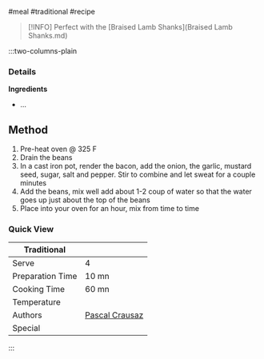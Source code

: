 #meal #traditional #recipe

> [!INFO]
> Perfect with the [Braised Lamb Shanks](Braised Lamb Shanks.md)

:::two-columns-plain

### Details
**Ingredients**
- ...

## Method

1. Pre-heat oven @ 325 F
2. Drain the beans
3. In a cast iron pot, render the bacon, add the onion, the garlic, mustard seed, sugar, salt and pepper. Stir to combine and let sweat for a couple minutes
4. Add the beans, mix well add about 1-2 coup of water so that the water goes up just about the top of the beans
5. Place into your oven for an hour, mix from time to time



### Quick View
| Traditional      |                                                |
| ---------------- | ---------------------------------------------- |
| Serve            | 4                                              |
| Preparation Time | 10 mn                                          |
| Cooking Time     | 60 mn                                          |
| Temperature      |                                                |
| Authors          | [Pascal Crausaz](mailto:pascal@askpascal.com)  |
| Special          |                                                |

:::

